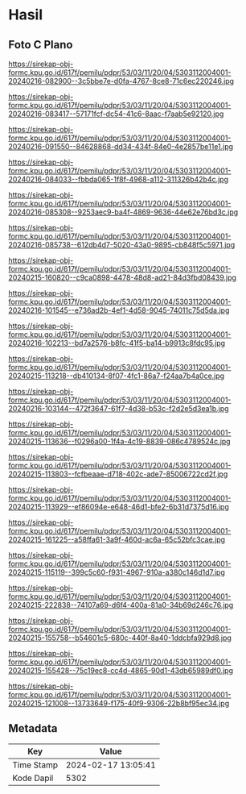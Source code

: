 # Hasil

## Foto C Plano

https://sirekap-obj-formc.kpu.go.id/617f/pemilu/pdpr/53/03/11/20/04/5303112004001-20240216-082900--3c5bbe7e-d0fa-4767-8ce8-71c6ec220246.jpg

https://sirekap-obj-formc.kpu.go.id/617f/pemilu/pdpr/53/03/11/20/04/5303112004001-20240216-083417--57171fcf-dc54-41c6-8aac-f7aab5e92120.jpg

https://sirekap-obj-formc.kpu.go.id/617f/pemilu/pdpr/53/03/11/20/04/5303112004001-20240216-091550--84628868-dd34-434f-84e0-4e2857be11e1.jpg

https://sirekap-obj-formc.kpu.go.id/617f/pemilu/pdpr/53/03/11/20/04/5303112004001-20240216-084033--fbbda065-1f8f-4968-a112-311326b42b4c.jpg

https://sirekap-obj-formc.kpu.go.id/617f/pemilu/pdpr/53/03/11/20/04/5303112004001-20240216-085308--9253aec9-ba4f-4869-9636-44e62e76bd3c.jpg

https://sirekap-obj-formc.kpu.go.id/617f/pemilu/pdpr/53/03/11/20/04/5303112004001-20240216-085738--612db4d7-5020-43a0-9895-cb848f5c5971.jpg

https://sirekap-obj-formc.kpu.go.id/617f/pemilu/pdpr/53/03/11/20/04/5303112004001-20240215-160820--c9ca0898-4478-48d8-ad21-84d3fbd08439.jpg

https://sirekap-obj-formc.kpu.go.id/617f/pemilu/pdpr/53/03/11/20/04/5303112004001-20240216-101545--e736ad2b-4ef1-4d58-9045-74011c75d5da.jpg

https://sirekap-obj-formc.kpu.go.id/617f/pemilu/pdpr/53/03/11/20/04/5303112004001-20240216-102213--bd7a2576-b8fc-41f5-ba14-b9913c8fdc95.jpg

https://sirekap-obj-formc.kpu.go.id/617f/pemilu/pdpr/53/03/11/20/04/5303112004001-20240215-113218--db410134-8f07-4fc1-86a7-f24aa7b4a0ce.jpg

https://sirekap-obj-formc.kpu.go.id/617f/pemilu/pdpr/53/03/11/20/04/5303112004001-20240216-103144--472f3647-61f7-4d38-b53c-f2d2e5d3ea1b.jpg

https://sirekap-obj-formc.kpu.go.id/617f/pemilu/pdpr/53/03/11/20/04/5303112004001-20240215-113636--f0296a00-1f4a-4c19-8839-086c4789524c.jpg

https://sirekap-obj-formc.kpu.go.id/617f/pemilu/pdpr/53/03/11/20/04/5303112004001-20240215-113803--fcfbeaae-d718-402c-ade7-85006722cd2f.jpg

https://sirekap-obj-formc.kpu.go.id/617f/pemilu/pdpr/53/03/11/20/04/5303112004001-20240215-113929--ef86094e-e648-46d1-bfe2-6b31d7375d16.jpg

https://sirekap-obj-formc.kpu.go.id/617f/pemilu/pdpr/53/03/11/20/04/5303112004001-20240215-161225--a58ffa61-3a9f-460d-ac6a-65c52bfc3cae.jpg

https://sirekap-obj-formc.kpu.go.id/617f/pemilu/pdpr/53/03/11/20/04/5303112004001-20240215-115119--399c5c60-f931-4967-910a-a380c146d1d7.jpg

https://sirekap-obj-formc.kpu.go.id/617f/pemilu/pdpr/53/03/11/20/04/5303112004001-20240215-222838--74107a69-d6f4-400a-81a0-34b69d246c76.jpg

https://sirekap-obj-formc.kpu.go.id/617f/pemilu/pdpr/53/03/11/20/04/5303112004001-20240215-155758--b54601c5-680c-440f-8a40-1ddcbfa929d8.jpg

https://sirekap-obj-formc.kpu.go.id/617f/pemilu/pdpr/53/03/11/20/04/5303112004001-20240215-155428--75c19ec8-cc4d-4865-90d1-43db65989df0.jpg

https://sirekap-obj-formc.kpu.go.id/617f/pemilu/pdpr/53/03/11/20/04/5303112004001-20240215-121008--13733649-f175-40f9-9306-22b8bf95ec34.jpg


## Metadata

| Key        | Value               |
| ---------- | ------------------- |
| Time Stamp | 2024-02-17 13:05:41 |
| Kode Dapil | 5302                |



